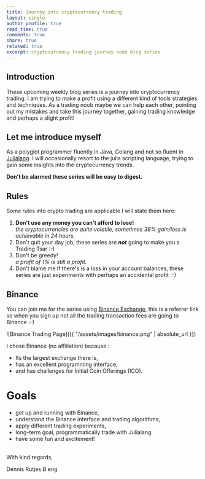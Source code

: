 ```yaml
---
title: Journey into cryptocurrency trading
layout: single
author_profile: true
read_time: true
comments: true
share: true
related: true
excerpt: cryptocurrency trading journey noob blog series
---
```


## Introduction
These upcoming weekly blog series is a journey into cryptocurrency trading. 
I am trying to make a profit using a different kind of tools strategies and techniques. As a trading noob maybe we can help each other, pointing out my mistakes and take this journey together, gaining trading knowledge and perhaps a slight profit! 

## Let me introduce myself
As a polyglot programmer fluently in Java, Golang and not so fluent in [Julialang](https://julialang.org/). I will occasionally resort to the julia scripting language, trying to gain some insights into the cryptocurrency trends. 

**Don't be alarmed these series will be easy to digest.**

## Rules
Some rules into crypto trading are applicable I will state them here:

1.  **Don't use any money you can't afford to lose!**<br/>
*the cryptocurrencies are quite volatile, sometimes 38% gain/loss is achievable in 24 hours.*
1. Don't quit your day job, these series are ***not*** going to make you a Trading Tsar :-)
2. Don't be greedy!<br/>*a profit of 1% is still a profit.*
1. Don't blame me if there's is a loss in your account balances, these series are just experiments with perhaps an accidental profit :-)

## Binance
You can join me for the series using [Binance Exchange](https://www.binance.com/?ref=35360148), this is a referrer link so when you sign up not all the trading transaction fees are going to Binance :-)

![Binance Trading Page]({{ "/assets/images/binance.png" | absolute_url }})

I chose Binance (no affiliation) because :
* Its the largest exchange there is,
* has an excellent programming interface, 
* and has challenges for Initial Coin Offerings (ICO).

# Goals
* get up and running with Binance,
* understand the Binance interface and trading algorithms,
* apply different trading experiments,
* long-term goal, programmatically trade with Julialang.
* have some fun and excitement!

<br/>
With kind regards,

Dennis Rutjes B eng